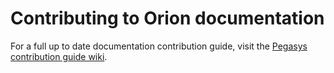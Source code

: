 # Contributing to Orion documentation

For a full up to date documentation contribution guide, visit the [Pegasys contribution guide wiki].

[Pegasys contribution guide wiki]: https://github.com/PegaSysEng/doc.common/wiki/Contributing-to-Pegasys-Documentation
